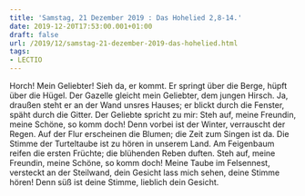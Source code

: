 ```yaml
---
title: 'Samstag, 21 Dezember 2019 : Das Hohelied 2,8-14.'
date: 2019-12-20T17:53:00.001+01:00
draft: false
url: /2019/12/samstag-21-dezember-2019-das-hohelied.html
tags: 
- LECTIO
---
```


Horch! Mein Geliebter! Sieh da, er kommt. Er springt über die Berge, hüpft über die Hügel. Der Gazelle gleicht mein Geliebter, dem jungen Hirsch. Ja, draußen steht er an der Wand unsres Hauses; er blickt durch die Fenster, späht durch die Gitter. Der Geliebte spricht zu mir: Steh auf, meine Freundin, meine Schöne, so komm doch! Denn vorbei ist der Winter, verrauscht der Regen. Auf der Flur erscheinen die Blumen; die Zeit zum Singen ist da. Die Stimme der Turteltaube ist zu hören in unserem Land. Am Feigenbaum reifen die ersten Früchte; die blühenden Reben duften. Steh auf, meine Freundin, meine Schöne, so komm doch! Meine Taube im Felsennest, versteckt an der Steilwand, dein Gesicht lass mich sehen, deine Stimme hören! Denn süß ist deine Stimme, lieblich dein Gesicht.